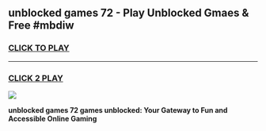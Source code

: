 
## unblocked games 72 - Play Unblocked Gmaes & Free #mbdiw
<h3>
<a href="https://premium.freeplayer.one?title=unblocked_games_72&ref=01M">CLICK TO PLAY</a></h3>
<hr>

<h3>
<a href="https://premium.freeplayer.one?title=unblocked_games_72&ref=01M">CLICK 2 PLAY</a>
  
</h3>

<a href="https://premium.freeplayer.one?title=unblocked_games_72&ref=01M"><img src="https://clearcache.store/games.png"></a>


**unblocked games 72 games unblocked: Your Gateway to Fun and Accessible Online Gaming**
